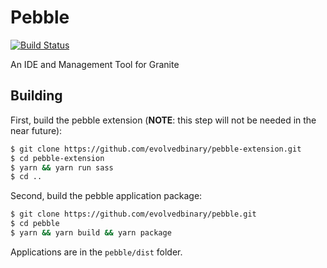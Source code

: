 # Pebble
[![Build Status](https://travis-ci.com/evolvedbinary/pebble.svg?branch=master)](https://travis-ci.com/evolvedbinary/pebble)

An IDE and Management Tool for Granite

## Building

First, build the pebble extension (**NOTE**: this step will not be needed in the near future):
```bash
$ git clone https://github.com/evolvedbinary/pebble-extension.git
$ cd pebble-extension
$ yarn && yarn run sass
$ cd ..
```

Second, build the pebble application package:
```bash
$ git clone https://github.com/evolvedbinary/pebble.git
$ cd pebble
$ yarn && yarn build && yarn package
```

Applications are in the `pebble/dist` folder.

